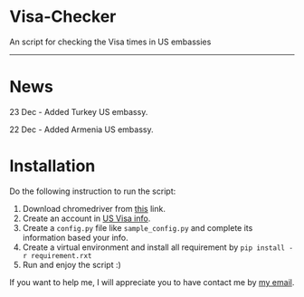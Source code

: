 # Visa-Checker
An script for checking the Visa times in US embassies

------------------------

# News
23 Dec - Added Turkey US embassy.

22 Dec - Added Armenia US embassy.


# Installation

Do the following instruction to run the script:

1. Download chromedriver from <a href="https://chromedriver.chromium.org">this</a> link.
2. Create an account in <a href="https://ais.usvisa-info.com/"> US Visa info</a>.
3. Create a `config.py` file like `sample_config.py` and complete its information based your info.
4. Create a virtual environment and install all requirement by `pip install -r requirement.rxt`
5. Run and enjoy the script :)

If you want to help me, I will appreciate you to have contact me by <a href="mohammadhadi.omidi95@gmial.com">my email</a>.
